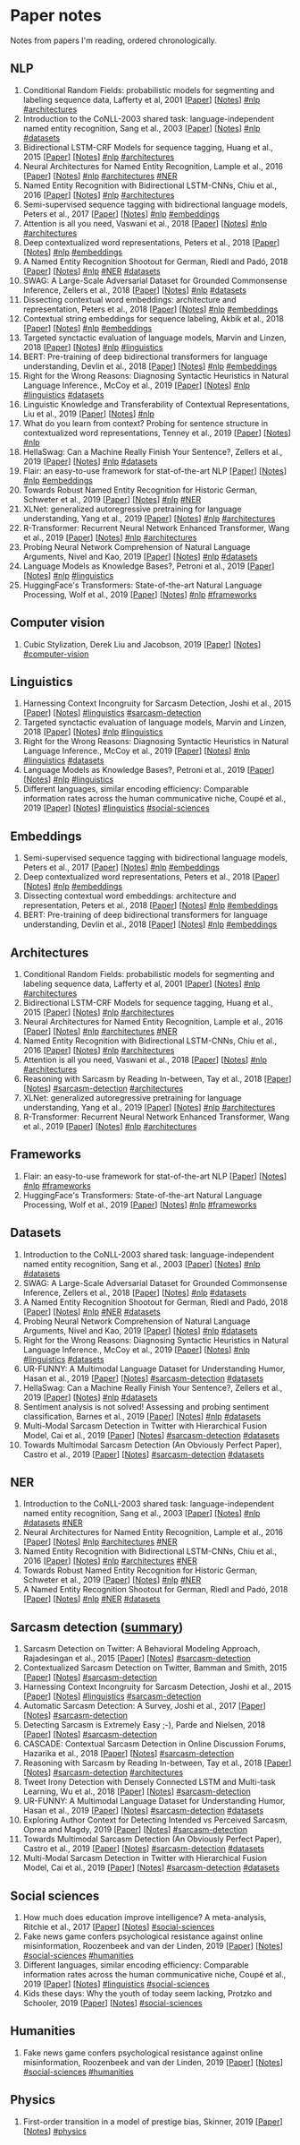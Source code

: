 # Paper notes

Notes from papers I'm reading, ordered chronologically.

## NLP

1. Conditional Random Fields: probabilistic models for segmenting and labeling sequence data, Lafferty et al, 2001 [[Paper](https://repository.upenn.edu/cgi/viewcontent.cgi?article=1162&context=cis_papers)] [[Notes](0106.md)] [\#nlp](#nlp) [\#architectures](#architectures)
2. Introduction to the CoNLL-2003 shared task: language-independent named entity recognition, Sang et al., 2003 [[Paper](https://dl.acm.org/citation.cfm?id=1119195)] [[Notes](0306.md)] [\#nlp](#nlp) [\#datasets](#datasets)
3. Bidirectional LSTM-CRF Models for sequence tagging, Huang et al., 2015 [[Paper](https://arxiv.org/abs/1508.01991)] [[Notes](1508.01991.md)] [\#nlp](#nlp) [\#architectures](#architectures)
4. Neural Architectures for Named Entity Recognition, Lample et al., 2016 [[Paper](https://www.aclweb.org/anthology/N16-1030)] [[Notes](1606.1030.md)] [\#nlp](#nlp) [\#architectures](#architectures) [\#NER](#ner)
5. Named Entity Recognition with Bidirectional LSTM-CNNs, Chiu et al., 2016 [[Paper](https://www.aclweb.org/anthology/Q16-1026)] [[Notes](1607.1026.md)] [\#nlp](#nlp) [\#architectures](#architectures)
6. Semi-supervised sequence tagging with bidirectional language models, Peters et al., 2017 [[Paper](https://arxiv.org/abs/1705.00108)] [[Notes](1705.00108.md)] [\#nlp](#nlp) [\#embeddings](#embeddings)
7. Attention is all you need, Vaswani et al., 2018 [[Paper](https://arxiv.org/abs/1706.03762)] [[Notes](1706.03762.md)] [\#nlp](#nlp) [\#architectures](#architectures)
8. Deep contextualized word representations, Peters et al., 2018 [[Paper](https://arxiv.org/abs/1802.05365)] [[Notes](1802.05365.md)] [\#nlp](#nlp) [\#embeddings](#embeddings)
9. A Named Entity Recognition Shootout for German, Riedl and Padó, 2018 [[Paper](https://www.aclweb.org/anthology/P18-2020)] [[Notes](1807.2020.md)] [\#nlp](#nlp) [\#NER](#ner) [\#datasets](#datasets)
10. SWAG: A Large-Scale Adversarial Dataset for Grounded Commonsense Inference, Zellers et al., 2018 [[Paper](https://arxiv.org/abs/1808.05326)] [[Notes](1808.05326.md)] [\#nlp](#nlp) [\#datasets](#datasets)
11. Dissecting contextual word embeddings: architecture and representation, Peters et al., 2018 [[Paper](https://arxiv.org/abs/1808.08949)] [[Notes](1808.08949.md)] [\#nlp](#nlp) [\#embeddings](#embeddings)
12. Contextual string embeddings for sequence labeling, Akbik et al., 2018 [[Paper](https://alanakbik.github.io/papers/coling2018.pdf)] [[Notes](1808.md)] [\#nlp](#nlp) [\#embeddings](#embeddings)
13. Targeted synctactic evaluation of language models, Marvin and Linzen, 2018 [[Paper](https://arxiv.org/abs/1808.09031)] [[Notes](1808.09031.md)] [\#nlp](#nlp) [\#linguistics](#linguistics)
14. BERT: Pre-training of deep bidirectional transformers for language understanding, Devlin et al., 2018 [[Paper](https://arxiv.org/abs/1810.04805)] [[Notes](1810.04805.md)] [\#nlp](#nlp) [\#embeddings](#embeddings)
15. Right for the Wrong Reasons: Diagnosing Syntactic Heuristics in Natural Language Inference., McCoy et al., 2019 [[Paper](https://arxiv.org/abs/1902.01007)] [[Notes](1902.01007.md)] [\#nlp](#nlp) [\#linguistics](#linguistics) [\#datasets](#datasets)
16. Linguistic Knowledge and Transferability of Contextual Representations, Liu et al., 2019 [[Paper](https://arxiv.org/abs/1903.08855)] [[Notes](1903.08855.md)] [\#nlp](#nlp)
17. What do you learn from context? Probing for sentence structure in contextualized word representations, Tenney et al., 2019 [[Paper](https://openreview.net/forum?id=SJzSgnRcKX)] [[Notes](1905.md)] [\#nlp](#nlp)
18. HellaSwag: Can a Machine Really Finish Your Sentence?, Zellers et al., 2019 [[Paper](https://arxiv.org/abs/1905.07830)] [[Notes](1905.07830.md)] [\#nlp](#nlp) [\#datasets](#datasets)
19. Flair: an easy-to-use framework for stat-of-the-art NLP [[Paper](https://www.aclweb.org/anthology/N19-4010)] [[Notes](1906.4010.md)] [\#nlp](#nlp) [\#embeddings](#frameworks)
20. Towards Robust Named Entity Recognition for Historic German, Schweter et al., 2019 [[Paper](https://arxiv.org/abs/1906.07592)] [[Notes](1906.07592.md)] [\#nlp](#nlp) [\#NER](#ner)
21. XLNet: generalized autoregressive pretraining for language understanding, Yang et al., 2019 [[Paper](https://arxiv.org/abs/1906.08237)] [[Notes](1906.08237.md)] [\#nlp](#nlp) [\#architectures](#architectures)
22. R-Transformer: Recurrent Neural Network Enhanced Transformer, Wang et al., 2019 [[Paper](https://arxiv.org/abs/1907.05572)] [[Notes](1907.05572.md)] [\#nlp](#nlp) [\#architectures](#architectures)
23. Probing Neural Network Comprehension of Natural Language Arguments, Nivel and Kao, 2019 [[Paper](https://arxiv.org/abs/1907.07355)] [[Notes](1907.07355.md)] [\#nlp](#nlp) [\#datasets](#datasets)
24. Language Models as Knowledge Bases?, Petroni et al., 2019 [[Paper](https://arxiv.org/abs/1909.01066)] [[Notes](1909.01066.md)] [\#nlp](#nlp) [\#linguistics](#linguistics)
25. HuggingFace's Transformers: State-of-the-art Natural Language Processing, Wolf et al., 2019 [[Paper](https://arxiv.org/abs/1910.03771)] [[Notes](1910.03771.md)] [\#nlp](#nlp) [\#frameworks](#frameworks)

## Computer vision

1. Cubic Stylization, Derek Liu and Jacobson, 2019 [[Paper](https://arxiv.org/abs/1910.02926)] [[Notes](1910.02926.md)] [\#computer-vision](#computer-vision)

## Linguistics

1. Harnessing Context Incongruity for Sarcasm Detection, Joshi et al., 2015 [[Paper](https://www.aclweb.org/anthology/P15-2124/)] [[Notes](1507.2124.md)] [\#linguistics](#linguistics) [\#sarcasm-detection](#sarcasm-detection)
2. Targeted synctactic evaluation of language models, Marvin and Linzen, 2018 [[Paper](https://arxiv.org/abs/1808.09031)] [[Notes](1808.09031.md)] [\#nlp](#nlp) [\#linguistics](#linguistics)
3. Right for the Wrong Reasons: Diagnosing Syntactic Heuristics in Natural Language Inference., McCoy et al., 2019 [[Paper](https://arxiv.org/abs/1902.01007)] [[Notes](1902.01007.md)] [\#nlp](#nlp) [\#linguistics](#linguistics) [\#datasets](#datasets)
4. Language Models as Knowledge Bases?, Petroni et al., 2019 [[Paper](https://arxiv.org/abs/1909.01066)] [[Notes](1909.01066.md)] [\#nlp](#nlp) [\#linguistics](#linguistics)
5. Different languages, similar encoding efficiency: Comparable information rates across the human communicative niche, Coupé et al., 2019 [[Paper](https://advances.sciencemag.org/content/5/9/eaaw2594)] [[Notes](190904.md)] [\#linguistics](#linguistics) [\#social-sciences](#social-sciences)

## Embeddings

1. Semi-supervised sequence tagging with bidirectional language models, Peters et al., 2017 [[Paper](https://arxiv.org/abs/1705.00108)] [[Notes](1705.00108.md)] [\#nlp](#nlp) [\#embeddings](#embeddings)
2. Deep contextualized word representations, Peters et al., 2018 [[Paper](https://arxiv.org/abs/1802.05365)] [[Notes](1802.05365.md)] [\#nlp](#nlp) [\#embeddings](#embeddings)
3. Dissecting contextual word embeddings: architecture and representation, Peters et al., 2018 [[Paper](https://arxiv.org/abs/1808.08949)] [[Notes](1808.08949.md)] [\#nlp](#nlp) [\#embeddings](#embeddings)
4. BERT: Pre-training of deep bidirectional transformers for language understanding, Devlin et al., 2018 [[Paper](https://arxiv.org/abs/1810.04805)] [[Notes](1810.04805.md)] [\#nlp](#nlp) [\#embeddings](#embeddings)

## Architectures

1. Conditional Random Fields: probabilistic models for segmenting and labeling sequence data, Lafferty et al, 2001 [[Paper](https://repository.upenn.edu/cgi/viewcontent.cgi?article=1162&context=cis_papers)] [[Notes](0106.md)] [\#nlp](#nlp) [\#architectures](#architectures)
2. Bidirectional LSTM-CRF Models for sequence tagging, Huang et al., 2015 [[Paper](https://arxiv.org/abs/1508.01991)] [[Notes](1508.01991.md)] [\#nlp](#nlp) [\#architectures](#architectures)
3. Neural Architectures for Named Entity Recognition, Lample et al., 2016 [[Paper](https://www.aclweb.org/anthology/N16-1030)] [[Notes](1606.1030.md)] [\#nlp](#nlp) [\#architectures](#architectures) [\#NER](#ner)
4. Named Entity Recognition with Bidirectional LSTM-CNNs, Chiu et al., 2016 [[Paper](https://www.aclweb.org/anthology/16-1026)] [[Notes](1607.1026.md)] [\#nlp](#nlp) [\#architectures](#architectures)
5. Attention is all you need, Vaswani et al., 2018 [[Paper](https://arxiv.org/abs/1706.03762)] [[Notes](1706.03762.md)] [\#nlp](#nlp) [\#architectures](#architectures)
6. Reasoning with Sarcasm by Reading In-between, Tay et al., 2018 [[Paper](https://www.aclweb.org/anthology/P18-1093/)] [[Notes](1807.1093.md)] [\#sarcasm-detection](#sarcasm-detection) [\#architectures](#architectures)
8. XLNet: generalized autoregressive pretraining for language understanding, Yang et al., 2019 [[Paper](https://arxiv.org/abs/1906.08237)] [[Notes](1906.08237.md)] [\#nlp](#nlp) [\#architectures](#architectures)
9. R-Transformer: Recurrent Neural Network Enhanced Transformer, Wang et al., 2019 [[Paper](https://arxiv.org/abs/1907.05572)] [[Notes](1907.05572.md)] [\#nlp](#nlp) [\#architectures](#architectures)

## Frameworks

1. Flair: an easy-to-use framework for stat-of-the-art NLP [[Paper](https://www.aclweb.org/anthology/N19-4010)] [[Notes](1906.4010.md)] [\#nlp](#nlp) [\#frameworks](#frameworks)
2. HuggingFace's Transformers: State-of-the-art Natural Language Processing, Wolf et al., 2019 [[Paper](https://arxiv.org/abs/1910.03771)] [[Notes](1910.03771.md)] [\#nlp](#nlp) [\#frameworks](#frameworks)

## Datasets

1. Introduction to the CoNLL-2003 shared task: language-independent named entity recognition, Sang et al., 2003 [[Paper](https://dl.acm.org/citation.cfm?id=1119195)] [[Notes](0306.md)] [\#nlp](#nlp) [\#datasets](#datasets)
2. SWAG: A Large-Scale Adversarial Dataset for Grounded Commonsense Inference, Zellers et al., 2018 [[Paper](https://arxiv.org/abs/1808.05326)] [[Notes](1808.05326.md)] [\#nlp](#nlp) [\#datasets](#datasets)
3. A Named Entity Recognition Shootout for German, Riedl and Padó, 2018 [[Paper](https://www.aclweb.org/anthology/P18-2020)] [[Notes](1807.2020.md)] [\#nlp](#nlp) [\#NER](#ner) [\#datasets](#datasets)
4. Probing Neural Network Comprehension of Natural Language Arguments, Nivel and Kao, 2019 [[Paper](https://arxiv.org/abs/1907.07355)] [[Notes](1907.07355.md)] [\#nlp](#nlp) [\#datasets](#datasets)
5. Right for the Wrong Reasons: Diagnosing Syntactic Heuristics in Natural Language Inference., McCoy et al., 2019 [[Paper](https://arxiv.org/abs/1902.01007)] [[Notes](1902.01007.md)] [\#nlp](#nlp) [\#linguistics](#linguistics) [\#datasets](#datasets)
6. UR-FUNNY: A Multimodal Language Dataset for Understanding Humor, Hasan et al., 2019 [[Paper](https://arxiv.org/abs/1904.06618)] [[Notes](1904.06618.md)] [\#sarcasm-detection](#sarcasm-detection) [\#datasets](#datasets)
7. HellaSwag: Can a Machine Really Finish Your Sentence?, Zellers et al., 2019 [[Paper](https://arxiv.org/abs/1905.07830)] [[Notes](1905.07830.md)] [\#nlp](#nlp) [\#datasets](#datasets)
8. Sentiment analysis is not solved! Assessing and probing sentiment classification, Barnes et al., 2019 [[Paper](https://arxiv.org/abs/1906.05887)] [[Notes](1906.05887.md)] [\#nlp](#nlp) [\#datasets](#datasets)
9. Multi-Modal Sarcasm Detection in Twitter with Hierarchical Fusion Model, Cai et al., 2019 [[Paper](https://www.aclweb.org/anthology/P19-1239/)] [[Notes](1907.1239.md)] [\#sarcasm-detection](#sarcasm-detection) [\#datasets](#datasets)
10. Towards Multimodal Sarcasm Detection (An Obviously Perfect Paper), Castro et al., 2019 [[Paper](https://www.aclweb.org/anthology/P19-1455/)] [[Notes](1907.1455.md)] [\#sarcasm-detection](#sarcasm-detection) [\#datasets](#datasets)

## NER

1. Introduction to the CoNLL-2003 shared task: language-independent named entity recognition, Sang et al., 2003 [[Paper](https://dl.acm.org/citation.cfm?id=1119195)] [[Notes](0306.md)] [\#nlp](#nlp) [\#datasets](#datasets) [\#NER](#ner)
2. Neural Architectures for Named Entity Recognition, Lample et al., 2016 [[Paper](https://www.aclweb.org/anthology/N16-1030)] [[Notes](1606.1030.md)] [\#nlp](#nlp) [\#architectures](#architectures) [\#NER](#ner)
3. Named Entity Recognition with Bidirectional LSTM-CNNs, Chiu et al., 2016 [[Paper](https://www.aclweb.org/anthology/Q16-1026)] [[Notes](1607.1026.md)] [\#nlp](#nlp) [\#architectures](#architectures) [\#NER](#ner)
4. Towards Robust Named Entity Recognition for Historic German, Schweter et al., 2019 [[Paper](https://arxiv.org/abs/1906.07592)] [[Notes](1906.07592.md)] [\#nlp](#nlp) [\#NER](#ner)
5. A Named Entity Recognition Shootout for German, Riedl and Padó, 2018 [[Paper](https://www.aclweb.org/anthology/P18-2020)] [[Notes](1807.2020.md)] [\#nlp](#nlp) [\#NER](#ner) [\#datasets](#datasets)

## Sarcasm detection ([summary](sarcasm_detection.md))

1. Sarcasm Detection on Twitter: A Behavioral Modeling Approach, Rajadesingan et al., 2015 [[Paper](https://dl.acm.org/citation.cfm?id=2685316)] [[Notes](1502.md)] [\#sarcasm-detection](#sarcasm-detection)
2. Contextualized Sarcasm Detection on Twitter, Bamman and Smith, 2015 [[Paper](https://www.aaai.org/ocs/index.php/ICWSM/ICWSM15/paper/viewPaper/10538)] [[Notes](1504.md)] [\#sarcasm-detection](#sarcasm-detection)
3. Harnessing Context Incongruity for Sarcasm Detection, Joshi et al., 2015 [[Paper](https://www.aclweb.org/anthology/P15-2124/)] [[Notes](1507.2124.md)] [\#linguistics](#linguistics) [\#sarcasm-detection](#sarcasm-detection)
4. Automatic Sarcasm Detection: A Survey, Joshi et al., 2017 [[Paper](https://dl.acm.org/citation.cfm?id=3124420)] [[Notes](1602.03426.md)] [\#sarcasm-detection](#sarcasm-detection)
5. Detecting Sarcasm is Extremely Easy ;-), Parde and Nielsen, 2018 [[Paper](https://www.aclweb.org/anthology/W18-1303/)] [[Notes](1806.1303.md)] [\#sarcasm-detection](#sarcasm-detection)
6. CASCADE: Contextual Sarcasm Detection in Online Discussion Forums, Hazarika et al., 2018 [[Paper](https://arxiv.org/abs/1805.06413)] [[Notes](1805.06413.md)] [\#sarcasm-detection](#sarcasm-detection)
7. Reasoning with Sarcasm by Reading In-between, Tay et al., 2018 [[Paper](https://www.aclweb.org/anthology/P18-1093/)] [[Notes](1807.1093.md)] [\#sarcasm-detection](#sarcasm-detection) [\#architectures](#architectures)
8. Tweet Irony Detection with Densely Connected LSTM and Multi-task Learning, Wu et al., 2018 [[Paper](https://www.aclweb.org/anthology/S18-1006/)] [[Notes](1806.1006.md)] [\#sarcasm-detection](#sarcasm-detection)
9. UR-FUNNY: A Multimodal Language Dataset for Understanding Humor, Hasan et al., 2019 [[Paper](https://arxiv.org/abs/1904.06618)] [[Notes](1904.06618.md)] [\#sarcasm-detection](#sarcasm-detection) [\#datasets](#datasets)
10. Exploring Author Context for Detecting Intended vs Perceived Sarcasm, Oprea and Magdy, 2019 [[Paper](https://www.aclweb.org/anthology/P19-1275/)] [[Notes](1907.1275.md)] [\#sarcasm-detection](#sarcasm-detection)
11. Towards Multimodal Sarcasm Detection (An Obviously Perfect Paper), Castro et al., 2019 [[Paper](https://www.aclweb.org/anthology/P19-1455/)] [[Notes](1907.1455.md)] [\#sarcasm-detection](#sarcasm-detection) [\#datasets](#datasets)
12. Multi-Modal Sarcasm Detection in Twitter with Hierarchical Fusion Model, Cai et al., 2019 [[Paper](https://www.aclweb.org/anthology/P19-1239/)] [[Notes](1907.1239.md)] [\#sarcasm-detection](#sarcasm-detection) [\#datasets](#datasets)

## Social sciences

1. How much does education improve intelligence? A meta-analysis, Ritchie et al., 2017 [[Paper](https://journals.sagepub.com/doi/abs/10.1177/0956797618774253)] [[Notes](1711.md)] [\#social-sciences](#social-sciences)
2. Fake news game confers psychological resistance against online misinformation, Roozenbeek and van der Linden, 2019 [[Paper](https://www.nature.com/articles/s41599-019-0279-9)] [[Notes](1908.md)] [\#social-sciences](#social-sciences) [\#humanities](#humanities)
3. Different languages, similar encoding efficiency: Comparable information rates across the human communicative niche, Coupé et al., 2019 [[Paper](https://advances.sciencemag.org/content/5/9/eaaw2594)] [[Notes](190904.md)] [\#linguistics](#linguistics) [\#social-sciences](#social-sciences)
4. Kids these days: Why the youth of today seem lacking, Protzko and Schooler, 2019 [[Paper](https://advances.sciencemag.org/content/5/10/eaav5916)] [[Notes](1910.5916.md)] [\#social-sciences](#social-sciences)

## Humanities

1. Fake news game confers psychological resistance against online misinformation, Roozenbeek and van der Linden, 2019 [[Paper](https://www.nature.com/articles/s41599-019-0279-9)] [[Notes](1908.md)] [\#social-sciences](#social-sciences) [\#humanities](#humanities)

## Physics

1. First-order transition in a model of prestige bias, Skinner, 2019 [[Paper](https://arxiv.org/abs/1910.05813)] [[Notes](1910.05813.md)] [\#physics](#physics)